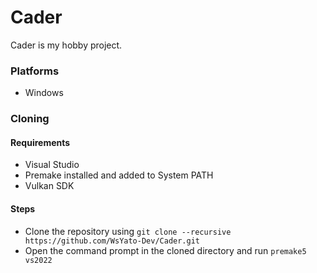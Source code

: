 # Cader
Cader is my hobby project.

### Platforms
* Windows

### Cloning

#### Requirements
* Visual Studio
* Premake installed and added to System PATH
* Vulkan SDK

#### Steps
* Clone the repository using `git clone --recursive https://github.com/WsYato-Dev/Cader.git`
* Open the command prompt in the cloned directory and run `premake5 vs2022`